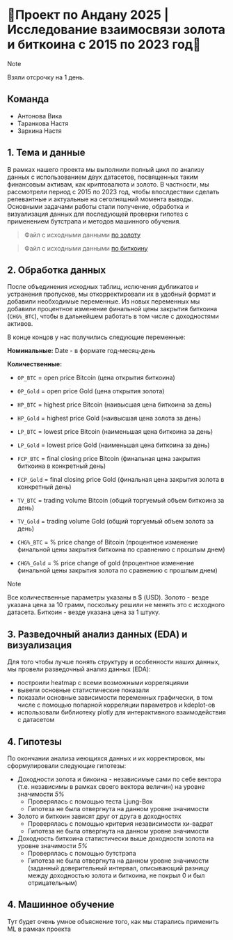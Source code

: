 # 💸Проект по Андану 2025 | Исследование взаимосвязи золота и биткоина с 2015 по 2023 год💸

> [!NOTE]
> Взяли отсрочку на 1 день.

## Команда
- Антонова Вика
- Таранкова Настя
- Зархина Настя

## 1. Тема и данные
В рамках нашего проекта мы выполнили полный цикл по анализу данных с использованием двух датасетов, посвященных таким финансовым активам, как криптовалюта и золото. В частности, мы рассмотрели период с 2015 по 2023 год, чтобы впослдествии сделать релевантные и актуальные на сеголняшний момента выводы. Основными задачами работы стали получение, обработка и визуализация данных для последующей проверки гипотез с применением бутстрапа и методов машинного обучения.
> Файл с исходными данными [по золоту](data/Gold_Price.csv)

> Файл с исходными данными [по биткоину](data/bitcoin_price_dataset_2015_2023.csv)

## 2. Обработка данных
После объединения исходных таблиц, ислючения дубликатов и устранения пропусков, мы откорректировали их в удобный формат и добавили необходимые переменные. Из новых переменных мы добавили процентное изменение финальной цены закрытия биткоина (`CHG%_BTC`), чтобы в дальнейшем работать в том числе с доходностями активов.

В конце концов у нас получились следующие переменные:

**Номинальные:**
Date - в формате год-месяц-день

**Количественные:**
- `OP_BTC` = open price Bitcoin (цена открытия биткоина)
- `OP_Gold` = open price Gold (цена открытия золота)

- `HP_BTC` = highest price Bitcoin (наивысшая цена биткоина за день)
- `HP_Gold` = highest price Gold (наивысшая цена золота за день)

- `LP_BTC` = lowest price Bitcoin (наименьшая цена биткоина за день)
- `LP_Gold` = lowest price Gold (наименьшая цена биткоина за день)

- `FCP_BTC` = final closing price Bitcoin (финальная цена закрытия биткоина в конкретный день)
- `FCP_Gold` = final closing price Gold (финальная цена закрытия золота в конкретный день)

- `TV_BTC` = trading volume Bitcoin (общий торгуемый объем биткоина за день)
- `TV_Gold` = trading volume Gold (общий торгуемый объем золота за день)

- `CHG%_BTC` = % price change of Bitcoin (процентное изменение финальной цены закрытия биткоина по сравнению с прошлым днем)
- `CHG%_Gold` = % price change of gold (процентное изменение финальной цены закрытия золота по сравнению с прошлым днем)

> [!NOTE]
> Все количественные параметры указаны в $ (USD).
> Золото - везде указана цена за 10 грамм, поскольку решили не менять это с исходного датасета.
> Биткоин - везде указана цена за 1 штуку.

## 3. Разведочный анализ данных (EDA) и визуализация
Для того чтобы лучше понять структуру и особенности наших данных, мы провели разведочный анализ данных (EDA):
- построили heatmap с всеми возможными корреляциями
- вывели основные статистические показали
- показали основные зависимости переменных графически, в том числе с помощью попарной корреляции параметров и kdeplot-ов
- использовали библиотеку plotly для интерактивного взаимодействия с датасетом

## 4. Гипотезы
По окончании анализа иеющихся данных и их корректировок, мы сформулировали следующие гипотезы:
- Доходности золота и бикоина - независимые сами по себе вектора (т.е. независимы в рамках своего вектора величин) на уровне значимости *5%*
    - Проверялась с помощью теста Ljung-Box
    - Гипотеза не была отвергнута на данном уровне значимости
- Золото и биткоин зависят друг от друга в доходностях
    - Проверялась с помощью критерия независимости хи-вадрат
    - Гипотеза не была отвергнута на данном уровне значимости
- Доходность биткоина статистически выше доходности золота на уровне значимости *5%*
    - Проверялась с помощью бутстрэпа
    - Гипотеза не была отвергнута на данном уровне значимости (заданный доверительный интервал, описывающий разницу между доходностью золота и биткоина, не покрыл 0 и был отрицательным)

## 4. Машинное обучение
Тут будет очень умное объяснение того, как мы старались применить ML в рамках проекта

